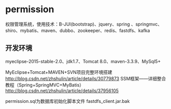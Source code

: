 ﻿# permission
权限管理系统，使用技术：B-JUI(bootstrap)、jquery、spring 、springmvc、shiro、mybatis、maven、dubbo、zookeeper、redis、fastdfs、kafka

## 开发环境
myeclipse-2015-stable-2.0、jdk1.7、Tomcat 8.0、maven-3.3.9、MySql5+

MyEclipse+Tomcat+MAVEN+SVN项目完整环境搭建
http://blog.csdn.net/zhshulin/article/details/30779873
SSM框架——详细整合教程（Spring+SpringMVC+MyBatis）
http://blog.csdn.net/zhshulin/article/details/37956105

permission.sql为数据库初始化脚本文件
fastdfs_client.jar.bak
